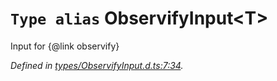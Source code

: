 # `Type alias` ObservifyInput\<T>

Input for {@link observify}

*Defined in [types/ObservifyInput.d.ts:7:34](https://github.com/Alorel/rxutils/blob/7f8a5b2/projects/rxutils/types/ObservifyInput.d.ts#L7).*